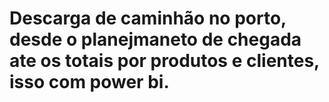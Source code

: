 # Descarga de caminhão no porto, desde o planejmaneto de chegada ate os totais por produtos e clientes, isso com power bi.
